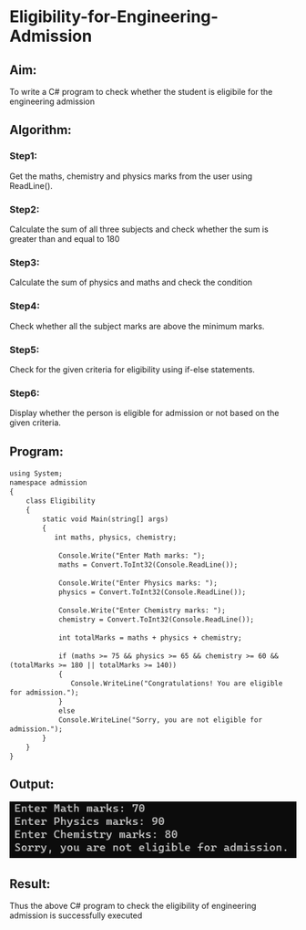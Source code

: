 # Eligibility-for-Engineering-Admission
## Aim:
To write a C# program to check whether the student is eligibile for the engineering admission

## Algorithm:
### Step1: 
Get the maths, chemistry and physics marks from the user using ReadLine().
### Step2: 
Calculate the sum of all three subjects and check whether the sum is greater than and equal to 180

### Step3:
Calculate the sum of physics and maths and check the condition

### Step4:
Check whether all the subject marks are above the minimum marks.

### Step5:
Check for the given criteria for eligibility using if-else statements.

### Step6:
Display whether the person is eligible for admission or not based on the given criteria.

## Program:
```
using System;
namespace admission
{
    class Eligibility
    {
        static void Main(string[] args)
        {
           int maths, physics, chemistry;

            Console.Write("Enter Math marks: ");
            maths = Convert.ToInt32(Console.ReadLine());

            Console.Write("Enter Physics marks: ");
            physics = Convert.ToInt32(Console.ReadLine());

            Console.Write("Enter Chemistry marks: ");
            chemistry = Convert.ToInt32(Console.ReadLine());

            int totalMarks = maths + physics + chemistry;

            if (maths >= 75 && physics >= 65 && chemistry >= 60 && (totalMarks >= 180 || totalMarks >= 140))
            {
               Console.WriteLine("Congratulations! You are eligible for admission.");
            }
            else
            Console.WriteLine("Sorry, you are not eligible for admission.");
        }
    }
}
```
## Output:
![output](image.png)

## Result:
Thus the above C# program to check the eligibility of engineering admission is successfully executed

